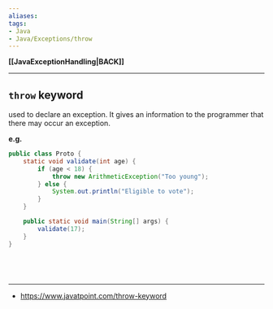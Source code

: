 ```yaml
---
aliases:
tags:
- Java
- Java/Exceptions/throw
---
```

**[[JavaExceptionHandling|BACK]]**

---
## `throw` keyword
used to declare an exception. It gives an information to the programmer that there may occur an exception.

**e.g.**
```java
public class Proto {
    static void validate(int age) {
        if (age < 18) {
            throw new ArithmeticException("Too young");
        } else {
            System.out.println("Eligible to vote");
        }
    }

    public static void main(String[] args) {
        validate(17);
    }
}
```

<br>

# 
---
- https://www.javatpoint.com/throw-keyword